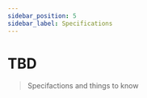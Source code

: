 ```yaml
---
sidebar_position: 5
sidebar_label: Specifications 
---
```

# TBD

> Specifactions and things to know
